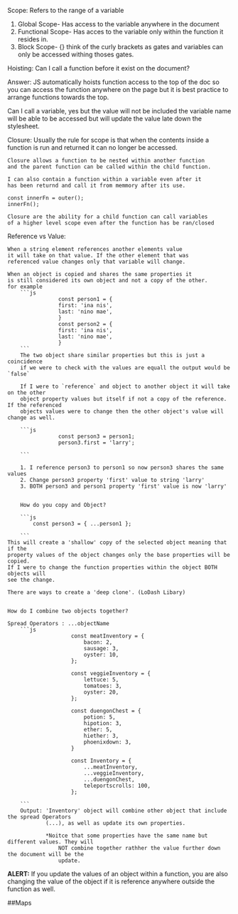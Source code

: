 Scope: Refers to the range of a variable

1. Global Scope- Has access to the variable anywhere in the document 
2. Functional Scope- Has acces to the variable only within the 
		     function it resides in.
3. Block Scope- {} think of the curly brackets as gates and variables
		can only be accessed withing thoses gates.


Hoisting: 
Can I call a function before it exist on the document?

Answer:
 JS automatically hoists function access to the top of the doc
	so you can access the function anywhere on the page but it is 
	best practice to arrange functions towards the top.

Can I call a variable, yes but the value will not be included 
	the variable name will be able to be accessed but will update 
	the value late down the stylesheet.

Closure:
	Usually the rule for scope is that when the contents inside a
	function is run and returned it can no longer be accessed.

	Closure allows a function to be nested within another function
	and the parent function can be called within the child function.

	I can also contain a function within a variable even after it 
	has been returnd and call it from memmory after its use.	
	
	const innerFn = outer();
	innerFn();

 	Closure are the ability for a child function can call variables
	of a higher level scope even after the function has be ran/closed


Reference vs Value:

    When a string element references another elements value 
    it will take on that value. If the other element that was 
    referenced value changes only that variable will change. 

    When an object is copied and shares the same properties it 
    is still considered its own object and not a copy of the other. 
    for example  
        ```js
                    const person1 = {
                    first: 'ina nis',
                    last: 'nino mae',
                    }
                    const person2 = {
                    first: 'ina nis',
                    last: 'nino mae',
                    }
        ```
        The two object share similar properties but this is just a coincidence
        if we were to check with the values are equall the output would be `false`

        If I were to `reference` and object to another object it will take on the other 
        object property values but itself if not a copy of the reference. If the referenced
        objects values were to change then the other object's value will change as well.

        ```js
                    const person3 = person1;
                    person3.first = 'larry';
        
        ```

        1. I reference person3 to person1 so now person3 shares the same values
        2. Change person3 property 'first' value to string 'larry'
        3. BOTH person3 and person1 property 'first' value is now 'larry'


        How do you copy and Object?

        ```js
            const person3 = { ...person1 };
        
        ```
    This will create a 'shallow' copy of the selected object meaning that if the    
    property values of the object changes only the base properties will be copied.
    If I were to change the function properties within the object BOTH objects will 
    see the change.

    There are ways to create a 'deep clone'. (LoDash Libary)

    
    How do I combine two objects together?

    Spread Operators : ...objectName
        ```js 
                        const meatInventory = {
                            bacon: 2,
                            sausage: 3,
                            oyster: 10,
                        };

                        const veggieInventory = {
                            lettuce: 5,
                            tomatoes: 3,
                            oyster: 20,
                        };

                        const duengonChest = {
                            potion: 5,
                            hipotion: 3,
                            ether: 5,
                            hiether: 3,
                            phoenixdown: 3,
                        }

                        const Inventory = {
                            ...meatInventory, 
                            ...veggieInventory,
                            ...duengonChest,
                            teleportscrolls: 100,
                        };
            
        ```
        Output: 'Inventory' object will combine other object that include the spread Operators
                (...), as well as update its own properties.
                
                *Noitce that some properties have the same name but different values. They will
                    NOT combine together rathher the value further down the document will be the 
                    update.

**ALERT:** If you update the values of an object within a function, you are also changing the value of the object if it is reference anywhere outside the function as well. 

##Maps
